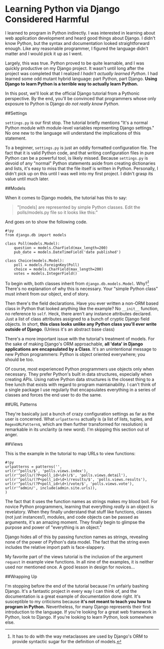 # Learning Python via Django Considered Harmful

I learned to program in Python indirectly. I was interested in learning about web application development and heard good things about Django. I didn't know Python, but the syntax and documentation looked straightforward enough. Like any reasonable programmer, I figured the language didn't matter and I would pick it up as I went.

Largely, this was true. Python proved to be quite learnable, and I was quickly productive on my Django project. It wasn't until long after the project was completed that I realized *I hadn't actually learned Python*. I had learned some odd mutant hybrid language: part Python, part Django. **Using Django to learn Python is a terrible way to actually learn Python.**
<!--more-->
In this post, we'll look at the official Django tutorial from a Pythonic perspective. By the end, you'll be convinced that programmers whose only exposure to Python is Django *do not really know Python*.

##Settings

`settings.py` is our first stop. The tutorial briefly mentions "It's a normal Python module with module-level variables representing Django settings." No one new to the language will understand the implications of this statement.

To a beginner, `settings.py` is just an oddly formatted configuration file. The fact that it is valid Python code, and that writing configuration files in pure Python can be a powerful tool, is likely missed. Because `settings.py` is devoid of any "normal" Python statements aside from creating dictionaries and lists, it's easy to miss that the file itself is written in Python. Personally, I didn't pick up on this until I was well into my first project. I didn't grasp its value until much later.

##Models

When it comes to Django models, the tutorial has this to say:

> "[models] are represented by simple Python classes. Edit the polls/models.py file so it looks like this:"

And goes on to show the following code.

    #!py
    from django.db import models

    class Poll(models.Model):
        question = models.CharField(max_length=200)
        pub_date = models.DateTimeField('date published')

    class Choice(models.Model):
        poll = models.ForeignKey(Poll)
        choice = models.CharField(max_length=200)
        votes = models.IntegerField()

To begin with, both classes inherit from `django.db.models.Model`. Why?[^1]  There's no explanation of why this is necessary. Your "simple Python class" must inherit from our object, end of story. 

Then there's the field declarations. Have you ever written a non-ORM based class in Python that looked anything like the example? No `__init__` function, no reference to `self`. Heck, there aren't any instance attributes declared. Just a list of class attributes assigned to a bunch of cryptic Django field objects. In short, **this class looks unlike any Python class you'll ever write outside of Django**. (Unless it's an abstract base class)

There's a more important issue with the tutorial's treatment of models. For the sake of making Django's ORM approachable, **all 'data' in Django applications are encapsulated by a Class**. It's an unintentional message to new Python programmers: Python is object oriented everywhere; you should be too.

Of course, most experienced Python programmers use objects only when necessary. They 
prefer Python's built in data structures, especially when creating APIs.
Using native Python data structures is the closest thing to a
free lunch that exists with regard to program maintainability. I can't think of 
a single package I use regularly that encapsulates everything in a series of 
classes and forces the end user to do the same.

##URL Patterns

They're basically just a bunch of crazy configuration settings as far as the
user is concerned. What `urlpatterns` actually is (a list of lists,
tuples, and `RegexURLPattern`s, which are then further transformed for resolution) is remarkable in its unclarity (a new word). I'm skipping this section out of anger.

##Views

This is the example in the tutorial to map URLs to view functions:

    #!py
    urlpatterns = patterns('',
    url(r'^polls/$', 'polls.views.index'),
    url(r'^polls/(?P<poll_id>\d+)/$', 'polls.views.detail'),
    url(r'^polls/(?P<poll_id>\d+)/results/$', 'polls.views.results'),
    url(r'^polls/(?P<poll_id>\d+)/vote/$', 'polls.views.vote'),
    url(r'^admin/', include(admin.site.urls)),
    )

The fact that it uses the function names as strings makes my blood boil. For
novice Python programmers, learning that everything *really is* an object is
revelatory. When they finally understand that stuff like functions, classes (not just instances!), modules, and code objects can be passed as arguments, it's an amazing moment. They finally
begin to glimpse the purpose and power of "everything is an object." 

Django hides all of this by passing function names as strings, revealing none of
the power of Python's data model. The fact that the string even includes the relative import
path is face-slappery.

My favorite part of the views tutorial is the inclusion of the argument
`request` in example view functions. In all nine of the examples, it is neither
used nor mentioned once. A good lesson in design for novices...

##Wrapping Up

I'm stopping before the end of the tutorial because I'm unfairly bashing Django.
It's a fantastic project in every way I can think of, and the documentation 
is a great example of documentation done right. It's susceptible to my
criticisms because **it's not meant to teach you how to program in Python.**
Nevertheless, for many Django represents their first introduction to the
language. If you're looking for a great web framework in Python, look to Django.
If you're looking to learn Python, look somewhere else.

[^1]: It has to do with the way metaclasses are used by Django's ORM to provide syntactic sugar for the definition of models.
